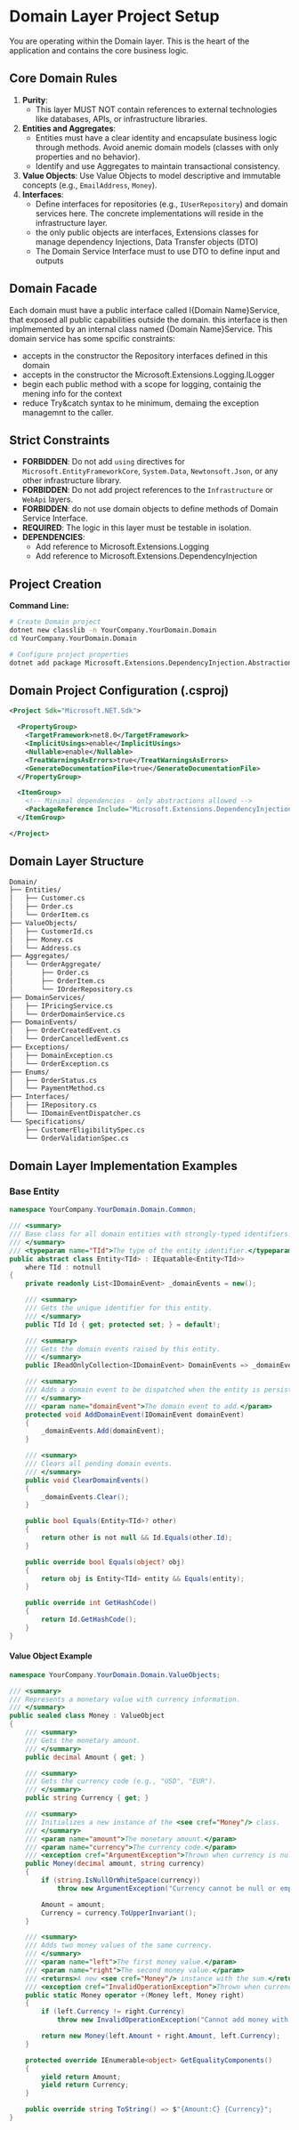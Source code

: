 # Domain Layer Project Setup

You are operating within the Domain layer. This is the heart of the application and contains the core business logic.

## Core Domain Rules

1. **Purity**:
    * This layer MUST NOT contain references to external technologies like databases, APIs, or infrastructure libraries.
2. **Entities and Aggregates**:
    * Entities must have a clear identity and encapsulate business logic through methods. Avoid anemic domain models (classes with only properties and no behavior).
    * Identify and use Aggregates to maintain transactional consistency.
3. **Value Objects**: Use Value Objects to model descriptive and immutable concepts (e.g., `EmailAddress`, `Money`).
4. **Interfaces**:
    * Define interfaces for repositories (e.g., `IUserRepository`) and domain services here. The concrete implementations will reside in the infrastructure layer.
    * the only public objects are interfaces, Extensions classes for manage dependency Injections, Data Transfer objects (DTO)
    * The Domain Service Interface must to use DTO to define input and outputs

## Domain Facade

Each domain must have a public interface called I{Domain Name}Service, that exposed all public capabilities outside the domain. this interface is then implmemented by an internal class named {Domain Name}Service.
This domain service has some spcific constraints:

* accepts in the constructor the Repository interfaces defined in this domain
* accepts in the constructor the Microsoft.Extensions.Logging.ILogger
* begin each public method with a scope for logging, containig the mening info for the context
* reduce Try&catch syntax to he minimum, demaing the exception managemnt to the caller.

## Strict Constraints

* **FORBIDDEN**: Do not add `using` directives for `Microsoft.EntityFrameworkCore`, `System.Data`, `Newtonsoft.Json`, or any other infrastructure library.
* **FORBIDDEN**: Do not add project references to the `Infrastructure` or `WebApi` layers.
* **FORBIDDEN**: do not use domain objects to define methods of Domain Service Interface.
* **REQUIRED**: The logic in this layer must be testable in isolation.
* **DEPENDENCIES**:
  * Add reference to Microsoft.Extensions.Logging
  * Add reference to Microsoft.Extensions.DependencyInjection

## Project Creation

**Command Line:**

```bash
# Create Domain project
dotnet new classlib -n YourCompany.YourDomain.Domain
cd YourCompany.YourDomain.Domain

# Configure project properties
dotnet add package Microsoft.Extensions.DependencyInjection.Abstractions
```

## Domain Project Configuration (.csproj)

```xml
<Project Sdk="Microsoft.NET.Sdk">

  <PropertyGroup>
    <TargetFramework>net8.0</TargetFramework>
    <ImplicitUsings>enable</ImplicitUsings>
    <Nullable>enable</Nullable>
    <TreatWarningsAsErrors>true</TreatWarningsAsErrors>
    <GenerateDocumentationFile>true</GenerateDocumentationFile>
  </PropertyGroup>

  <ItemGroup>
    <!-- Minimal dependencies - only abstractions allowed -->
    <PackageReference Include="Microsoft.Extensions.DependencyInjection.Abstractions" Version="8.0.0" />
  </ItemGroup>

</Project>
```

## Domain Layer Structure

```txt
Domain/
├── Entities/
│   ├── Customer.cs
│   ├── Order.cs
│   └── OrderItem.cs
├── ValueObjects/
│   ├── CustomerId.cs
│   ├── Money.cs
│   └── Address.cs
├── Aggregates/
│   └── OrderAggregate/
│       ├── Order.cs
│       ├── OrderItem.cs
│       └── IOrderRepository.cs
├── DomainServices/
│   ├── IPricingService.cs
│   └── OrderDomainService.cs
├── DomainEvents/
│   ├── OrderCreatedEvent.cs
│   └── OrderCancelledEvent.cs
├── Exceptions/
│   ├── DomainException.cs
│   └── OrderException.cs
├── Enums/
│   ├── OrderStatus.cs
│   └── PaymentMethod.cs
├── Interfaces/
│   ├── IRepository.cs
│   └── IDomainEventDispatcher.cs
└── Specifications/
    ├── CustomerEligibilitySpec.cs
    └── OrderValidationSpec.cs
```

## Domain Layer Implementation Examples

### Base Entity

```csharp
namespace YourCompany.YourDomain.Domain.Common;

/// <summary>
/// Base class for all domain entities with strongly-typed identifiers.
/// </summary>
/// <typeparam name="TId">The type of the entity identifier.</typeparam>
public abstract class Entity<TId> : IEquatable<Entity<TId>>
    where TId : notnull
{
    private readonly List<IDomainEvent> _domainEvents = new();

    /// <summary>
    /// Gets the unique identifier for this entity.
    /// </summary>
    public TId Id { get; protected set; } = default!;

    /// <summary>
    /// Gets the domain events raised by this entity.
    /// </summary>
    public IReadOnlyCollection<IDomainEvent> DomainEvents => _domainEvents.AsReadOnly();

    /// <summary>
    /// Adds a domain event to be dispatched when the entity is persisted.
    /// </summary>
    /// <param name="domainEvent">The domain event to add.</param>
    protected void AddDomainEvent(IDomainEvent domainEvent)
    {
        _domainEvents.Add(domainEvent);
    }

    /// <summary>
    /// Clears all pending domain events.
    /// </summary>
    public void ClearDomainEvents()
    {
        _domainEvents.Clear();
    }

    public bool Equals(Entity<TId>? other)
    {
        return other is not null && Id.Equals(other.Id);
    }

    public override bool Equals(object? obj)
    {
        return obj is Entity<TId> entity && Equals(entity);
    }

    public override int GetHashCode()
    {
        return Id.GetHashCode();
    }
}
```

#### Value Object Example

```csharp
namespace YourCompany.YourDomain.Domain.ValueObjects;

/// <summary>
/// Represents a monetary value with currency information.
/// </summary>
public sealed class Money : ValueObject
{
    /// <summary>
    /// Gets the monetary amount.
    /// </summary>
    public decimal Amount { get; }

    /// <summary>
    /// Gets the currency code (e.g., "USD", "EUR").
    /// </summary>
    public string Currency { get; }

    /// <summary>
    /// Initializes a new instance of the <see cref="Money"/> class.
    /// </summary>
    /// <param name="amount">The monetary amount.</param>
    /// <param name="currency">The currency code.</param>
    /// <exception cref="ArgumentException">Thrown when currency is null or empty.</exception>
    public Money(decimal amount, string currency)
    {
        if (string.IsNullOrWhiteSpace(currency))
            throw new ArgumentException("Currency cannot be null or empty.", nameof(currency));

        Amount = amount;
        Currency = currency.ToUpperInvariant();
    }

    /// <summary>
    /// Adds two money values of the same currency.
    /// </summary>
    /// <param name="left">The first money value.</param>
    /// <param name="right">The second money value.</param>
    /// <returns>A new <see cref="Money"/> instance with the sum.</returns>
    /// <exception cref="InvalidOperationException">Thrown when currencies don't match.</exception>
    public static Money operator +(Money left, Money right)
    {
        if (left.Currency != right.Currency)
            throw new InvalidOperationException("Cannot add money with different currencies.");

        return new Money(left.Amount + right.Amount, left.Currency);
    }

    protected override IEnumerable<object> GetEqualityComponents()
    {
        yield return Amount;
        yield return Currency;
    }

    public override string ToString() => $"{Amount:C} {Currency}";
}
```

